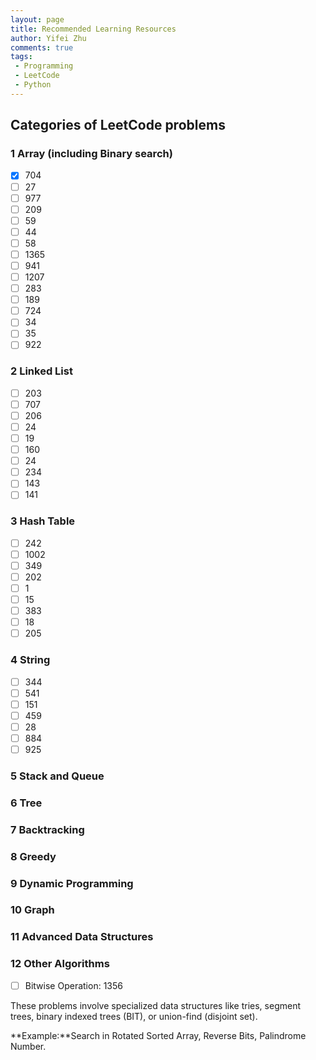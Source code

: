```yaml
---
layout: page
title: Recommended Learning Resources
author: Yifei Zhu
comments: true
tags:
 - Programming
 - LeetCode
 - Python
---
```


## Categories of LeetCode problems

### 1 Array (including Binary search)

- [x] 704
- [ ] 27
- [ ] 977
- [ ] 209
- [ ] 59
- [ ] 44
- [ ] 58
- [ ] 1365
- [ ] 941
- [ ] 1207
- [ ] 283
- [ ] 189
- [ ] 724
- [ ] 34
- [ ] 35
- [ ] 922

### 2 Linked List

- [ ] 203
- [ ] 707
- [ ] 206
- [ ] 24
- [ ] 19
- [ ] 160
- [ ] 24
- [ ] 234
- [ ] 143
- [ ] 141

### 3 Hash Table

- [ ] 242
- [ ] 1002
- [ ] 349
- [ ] 202
- [ ] 1
- [ ] 15
- [ ] 383
- [ ] 18
- [ ] 205

### 4 String

- [ ] 344
- [ ] 541
- [ ] 151
- [ ] 459
- [ ] 28
- [ ] 884
- [ ] 925

### 5 Stack and Queue
### 6 Tree
### 7 Backtracking
### 8 Greedy
### 9 Dynamic Programming
### 10 Graph
### 11 Advanced Data Structures
### 12 Other Algorithms

- [ ] Bitwise Operation: 1356

These problems involve specialized data structures like tries, segment trees, binary indexed trees (BIT), or union-find (disjoint set).

**Example:**Search in Rotated Sorted Array, Reverse Bits, Palindrome Number.

